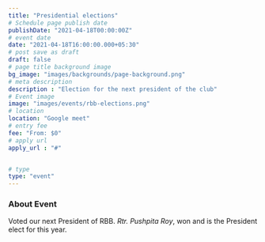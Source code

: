 ```yaml
---
title: "Presidential elections"
# Schedule page publish date
publishDate: "2021-04-18T00:00:00Z"
# event date
date: "2021-04-18T16:00:00.000+05:30"
# post save as draft
draft: false
# page title background image
bg_image: "images/backgrounds/page-background.png"
# meta description
description : "Election for the next president of the club"
# Event image
image: "images/events/rbb-elections.png"
# location
location: "Google meet"
# entry fee
fee: "From: $0"
# apply url
apply_url : "#"


# type
type: "event"
---
```


### About Event
Voted our next President of RBB. *Rtr. Pushpita Roy*, won and is the President elect for this year.